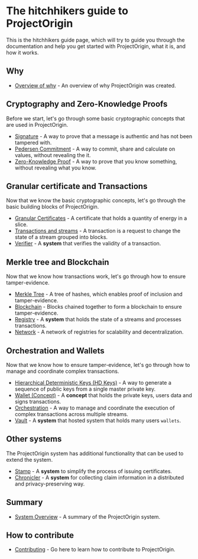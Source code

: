 # The hitchhikers guide to ProjectOrigin

This is the hitchhikers guide page, which will try to guide you through the documentation
and help you get started with ProjectOrigin, what it is, and how it works.

## Why

- [Overview of why](./overview.md) - An overview of why ProjectOrigin was created.

## Cryptography and Zero-Knowledge Proofs

Before we start, let's go through some basic cryptographic concepts that are used in ProjectOrigin.

- [Signature](./signature.md) - A way to prove that a message is authentic and has not been tampered with.
- [Pedersen Commitment](./pedersen-commitment.md) - A way to commit, share and calculate on values, without revealing the it.
- [Zero-Knowledge Proof](./zero-knowledge.md) - A way to prove that you know something, without revealing what you know.

## Granular certificate and Transactions

Now that we know the basic cryptographic concepts, let's go through the basic building blocks of ProjectOrigin.

- [Granular Certificates](./granular-certificates/readme.md) - A certificate that holds a quantity of energy in a slice.
- [Transactions and streams](./transactions.md) - A transaction is a request to change the state of a stream grouped into blocks.
- [Verifier](./verifier.md) - A **system** that verifies the validity of a transaction.

## Merkle tree and Blockchain

Now that we know how transactions work, let's go through how to ensure tamper-evidence.

- [Merkle Tree](./merkle-tree.md) - A tree of hashes, which enables proof of inclusion and tamper-evidence.
- [Blockchain](./blockchain.md) - Blocks chained together to form a blockchain to ensure tamper-evidence.
- [Registry](./registry.md) - A **system** that holds the state of a streams and processes transactions.
- [Network](./network.md) - A network of registries for scalability and decentralization.

## Orchestration and Wallets

Now that we know how to ensure tamper-evidence, let's go through how to manage and coordinate complex transactions.

- [Hierarchical Deterministic Keys (HD Keys)](./hd-keys.md) - A way to generate a sequence of public keys from a single master private key.
- [Wallet (Concept)](./wallet.md) - A **concept** that holds the private keys, users data and signs transactions.
- [Orchestration](./orchestration.md) - A way to manage and coordinate the execution of complex transactions across multiple streams.
- [Vault](./vault.md) - A **system** that hosted system that holds many users `wallets`.

## Other systems

The ProjectOrigin system has additional functionality that can be used to extend the system.

- [Stamp](./stamp.md) - A **system** to simplify the process of issuing certificates.
- [Chronicler](./chronicler.md) - A **system** for collecting claim information in a distributed and privacy-preserving way.

## Summary

- [System Overview](./system-overview.md) - A summary of the ProjectOrigin system.

## How to contribute

- [Contributing](../contribute/) - Go here to learn how to contribute to ProjectOrigin.
